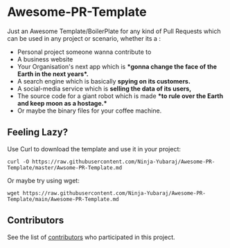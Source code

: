 # Awesome-PR-Template
Just an Awesome Template/BoilerPlate for any kind of Pull Requests which can be used in any project or scenario, whether its a :
- Personal project someone wanna contribute to 
- A business website
- Your Organisation's next app which is **\*gonna change the face of the Earth in the next years\*.**
- A search engine which is basically **spying on its customers.**
- A social-media service which is **selling the data of its users,**
- The source code for a giant robot which is made **\*to rule over the Earth and keep moon as a hostage.\***
- Or maybe the binary files for your coffee machine.

## Feeling Lazy?
Use Curl to download the template and use it in your project:
```
curl -O https://raw.githubusercontent.com/Ninja-Yubaraj/Awesome-PR-Template/master/Awsome-PR-Template.md
```
Or maybe try using wget:
```
wget https://raw.githubusercontent.com/Ninja-Yubaraj/Awesome-PR-Template/main/Awesome-PR-Template.md
```
## Contributors
See the list of [contributors](https://github.com/Ninja-Yubaraj/docker-server/graphs/contributors) who participated in this project.
